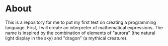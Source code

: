 # About
This is a repository for me to put my first test on creating a programming language. First, I will create an interpreter of mathematical expressions.
The name is inspired by the combination of elements of "aurora" (the natural light display in the sky) and "dragon" (a mythical creature).